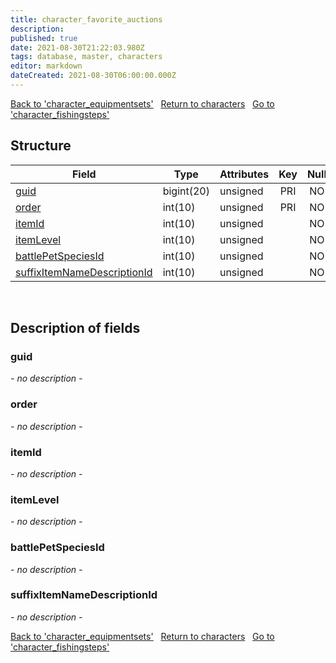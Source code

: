 ```yaml
---
title: character_favorite_auctions
description: 
published: true
date: 2021-08-30T21:22:03.980Z
tags: database, master, characters
editor: markdown
dateCreated: 2021-08-30T06:00:00.000Z
---
```


<a href="https://dev.trinitycore.info/en/database/master/characters/character_equipmentsets" class="mt-5 v-btn v-btn--depressed v-btn--flat v-btn--outlined theme--light v-size--default darkblue--text text--lighten-3"><span class="v-btn__content"><i aria-hidden="true" class="v-icon notranslate v-icon--left mdi mdi-arrow-left theme--light"></i><span>Back to 'character_equipmentsets'</span></span></a>&nbsp;&nbsp;&nbsp;<a href="https://dev.trinitycore.info/en/database/master/characters/home" class="mt-5 v-btn v-btn--depressed v-btn--flat v-btn--outlined theme--light v-size--default darkblue--text text--lighten-3"><span class="v-btn__content"><i aria-hidden="true" class="v-icon notranslate v-icon--left mdi mdi-home-outline theme--light"></i><span>Return to characters</span></span></a>&nbsp;&nbsp;&nbsp;<a href="https://dev.trinitycore.info/en/database/master/characters/character_fishingsteps" class="mt-5 v-btn v-btn--depressed v-btn--flat v-btn--outlined theme--light v-size--default darkblue--text text--lighten-3"><span class="v-btn__content"><span>Go to 'character_fishingsteps'</span><i aria-hidden="true" class="v-icon notranslate v-icon--right mdi mdi-arrow-right theme--light"></i></span></a>

## Structure

| Field | Type | Attributes | Key | Null | Default | Extra | Comment |
| --- | --- | --- | :---: | :---: | --- | --- | --- |
| [guid](#guid) | bigint(20) | unsigned | PRI | NO |  |  |  |
| [order](#order) | int(10) | unsigned | PRI | NO | 0 |  |  |
| [itemId](#itemid) | int(10) | unsigned |  | NO | 0 |  |  |
| [itemLevel](#itemlevel) | int(10) | unsigned |  | NO | 0 |  |  |
| [battlePetSpeciesId](#battlepetspeciesid) | int(10) | unsigned |  | NO | 0 |  |  |
| [suffixItemNameDescriptionId](#suffixitemnamedescriptionid) | int(10) | unsigned |  | NO | 0 |  |  |
&nbsp;
## Description of fields

### guid
*- no description -*
&nbsp;

### order
*- no description -*
&nbsp;

### itemId
*- no description -*
&nbsp;

### itemLevel
*- no description -*
&nbsp;

### battlePetSpeciesId
*- no description -*
&nbsp;

### suffixItemNameDescriptionId
*- no description -*
&nbsp;

<a href="https://dev.trinitycore.info/en/database/master/characters/character_equipmentsets" class="mt-5 v-btn v-btn--depressed v-btn--flat v-btn--outlined theme--light v-size--default darkblue--text text--lighten-3"><span class="v-btn__content"><i aria-hidden="true" class="v-icon notranslate v-icon--left mdi mdi-arrow-left theme--light"></i><span>Back to 'character_equipmentsets'</span></span></a>&nbsp;&nbsp;&nbsp;<a href="https://dev.trinitycore.info/en/database/master/characters/home" class="mt-5 v-btn v-btn--depressed v-btn--flat v-btn--outlined theme--light v-size--default darkblue--text text--lighten-3"><span class="v-btn__content"><i aria-hidden="true" class="v-icon notranslate v-icon--left mdi mdi-home-outline theme--light"></i><span>Return to characters</span></span></a>&nbsp;&nbsp;&nbsp;<a href="https://dev.trinitycore.info/en/database/master/characters/character_fishingsteps" class="mt-5 v-btn v-btn--depressed v-btn--flat v-btn--outlined theme--light v-size--default darkblue--text text--lighten-3"><span class="v-btn__content"><span>Go to 'character_fishingsteps'</span><i aria-hidden="true" class="v-icon notranslate v-icon--right mdi mdi-arrow-right theme--light"></i></span></a>

